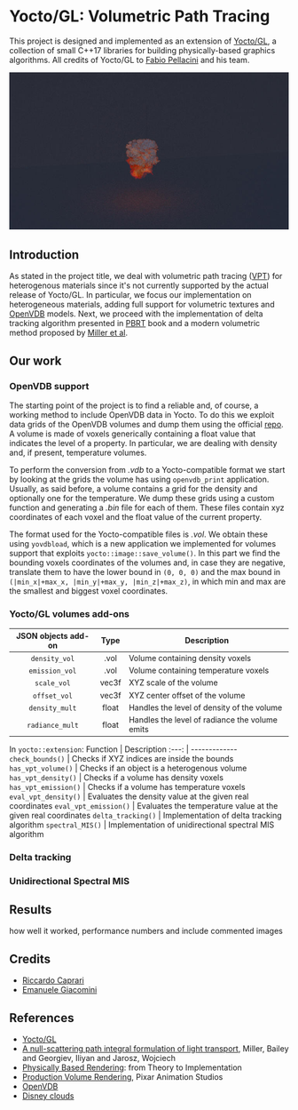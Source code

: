 # Yocto/GL: Volumetric Path Tracing

This project is designed and implemented as an extension of [Yocto/GL](https://xelatihy.github.io/yocto-gl/), a collection of small C++17 libraries for building physically-based graphics algorithms. All credits of Yocto/GL to [Fabio Pellacini](http://pellacini.di.uniroma1.it/) and his team.

<img src="/out/lowres/smoke_720_256.jpg" width="1000"/>

## Introduction
As stated in the project title, we deal with volumetric path tracing ([VPT](https://en.wikipedia.org/wiki/Volumetric_path_tracing)) for heterogenous materials since it's not currently supported by the actual release of Yocto/GL. In particular, we focus our implementation on heterogeneous materials, adding full support for volumetric textures and [OpenVDB](https://www.openvdb.org/download/) models. Next, we proceed with the implementation of delta tracking algorithm presented in [PBRT](http://www.pbr-book.org/3ed-2018/Light_Transport_II_Volume_Rendering/Sampling_Volume_Scattering.html) book and a modern volumetric method proposed by [Miller et al](https://cs.dartmouth.edu/~wjarosz/publications/miller19null.html).

## Our work
### OpenVDB support
The starting point of the project is to find a reliable and, of course, a working method to include OpenVDB data in Yocto. To do this we exploit data grids of the OpenVDB volumes and dump them using the official [repo](https://github.com/AcademySoftwareFoundation/openvdb). A volume is made of voxels generically containing a float value that indicates the level of a property. In particular, we are dealing with density and, if present, temperature volumes.

To perform the conversion from *.vdb* to a Yocto-compatible format we start by looking at the grids the volume has using ```openvdb_print``` application. Usually, as said before, a volume contains a grid for the density and optionally one for the temperature. We dump these grids using a custom function and generating a *.bin* file for each of them. These files contain xyz coordinates of each voxel and the float value of the current property.

The format used for the Yocto-compatible files is *.vol*. We obtain these using ```yovdbload```, which is a new application we implemented for volumes support that exploits ```yocto::image::save_volume()```. In this part we find the bounding voxels coordinates of the volumes and, in case they are negative, translate them to have the lower bound in ```(0, 0, 0)``` and the max bound in ```(|min_x|+max_x, |min_y|+max_y, |min_z|+max_z)```, in which min and max are the smallest and biggest voxel coordinates.



### Yocto/GL volumes add-ons

JSON objects add-on | Type | Description
:---: | :---: | -------------
```density_vol``` | .vol | Volume containing density voxels
```emission_vol``` | .vol | Volume containing temperature voxels
```scale_vol``` | vec3f | XYZ scale of the volume
```offset_vol``` | vec3f | XYZ center offset of the volume
```density_mult``` | float | Handles the level of density of the volume
```radiance_mult``` | float | Handles the level of radiance the volume emits

In ```yocto::extension```:
Function  | Description
:---: | -------------
```check_bounds()``` | Checks if XYZ indices are inside the bounds
```has_vpt_volume()``` | Checks if an object is a heterogenous volume
```has_vpt_density()``` | Checks if a volume has density voxels
```has_vpt_emission()``` | Checks if a volume has temperature voxels
```eval_vpt_density()``` | Evaluates the density value at the given real coordinates
```eval_vpt_emission()``` | Evaluates the temperature value at the given real coordinates
```delta_tracking()``` | Implementation of delta tracking algorithm
```spectral_MIS()``` | Implementation of unidirectional spectral MIS algorithm


### Delta tracking

### Unidirectional Spectral MIS

## Results
how well it worked, performance numbers and include commented images

## Credits
- [Riccardo Caprari](https://github.com/RickyMexx)
- [Emanuele Giacomini](https://github.com/EmanueleGiacomini)

## References
- [Yocto/GL](https://xelatihy.github.io/yocto-gl/)
- [A null-scattering path integral formulation of light transport](https://www.pbrt.org/), Miller, Bailey and Georgiev, Iliyan and Jarosz, Wojciech
- [Physically Based Rendering](https://www.pbrt.org/): from Theory to Implementation
- [Production Volume Rendering](https://graphics.pixar.com/library/ProductionVolumeRendering/paper.pdf), Pixar Animation Studios
- [OpenVDB](https://www.openvdb.org/)
- [Disney clouds](https://www.technology.disneyanimation.com/clouds)





